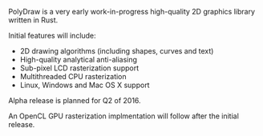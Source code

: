 PolyDraw is a very early work-in-progress high-quality 2D graphics library written in Rust.

Initial features will include:

* 2D drawing algorithms (including shapes, curves and text)
* High-quality analytical anti-aliasing
* Sub-pixel LCD rasterization support
* Multithreaded CPU rasterization
* Linux, Windows and Mac OS X support

Alpha release is planned for Q2 of 2016.

An OpenCL GPU rasterization implmentation will follow after the initial release.
